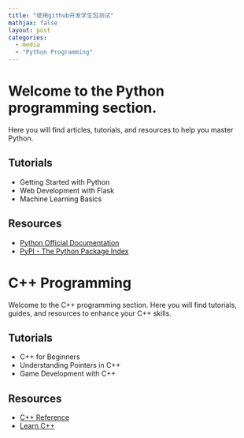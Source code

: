 ```yaml
---
title: "使用github开发学生包测试"
mathjax: false
layout: post
categories:
  - media
  - "Python Programming"
---
```


# Welcome to the Python programming section.
Here you will find articles, tutorials, and resources to help you master Python.

## Tutorials
- Getting Started with Python
- Web Development with Flask
- Machine Learning Basics

## Resources
- [Python Official Documentation](https://www.python.org/doc/)
- [PyPI - The Python Package Index](https://pypi.org)

# C++ Programming
Welcome to the C++ programming section. Here you will find tutorials, guides, and resources to enhance your C++ skills.

## Tutorials
- C++ for Beginners
- Understanding Pointers in C++
- Game Development with C++

## Resources
- [C++ Reference](https://en.cppreference.com/)
- [Learn C++](https://www.learncpp.com/)
